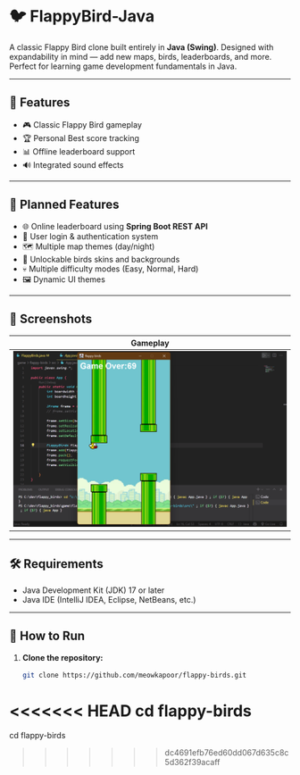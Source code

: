 # 🐦 FlappyBird-Java

A classic Flappy Bird clone built entirely in **Java (Swing)**. Designed with expandability in mind — add new maps, birds, leaderboards, and more. Perfect for learning game development fundamentals in Java.

---

## 🚀 Features

- 🎮 Classic Flappy Bird gameplay
- 🏆 Personal Best score tracking
- 📊 Offline leaderboard support
- 🔊 Integrated sound effects

---

## 🧠 Planned Features

- 🌐 Online leaderboard using **Spring Boot REST API**
- 🔐 User login & authentication system
- 🗺️ Multiple map themes (day/night)
- 🐣 Unlockable birds skins and backgrounds
- 💀 Multiple difficulty modes (Easy, Normal, Hard)
- 🖼️ Dynamic UI themes

---

## 📸 Screenshots

| Gameplay |
|---------|
| ![Gameplay](img/gameplay.png) |

---

## 🛠️ Requirements

- Java Development Kit (JDK) 17 or later
- Java IDE (IntelliJ IDEA, Eclipse, NetBeans, etc.)

---

## 🧪 How to Run

1. **Clone the repository:**
   ```bash
   git clone https://github.com/meowkapoor/flappy-birds.git
<<<<<<< HEAD
   cd flappy-birds
=======
   cd flappy-birds
>>>>>>> dc4691efb76ed60dd067d635c8c5d362f39acaff
